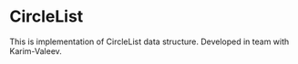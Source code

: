 # CircleList
This is implementation of CircleList data structure. Developed in team with Karim-Valeev.
